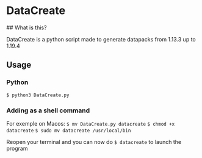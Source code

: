 # DataCreate

## What is this?

DataCreate is a python script made to generate datapacks from 1.13.3 up to 1.19.4

## Usage

### Python
`$ python3 DataCreate.py`

### Adding as a shell command

For exemple on Macos:
`$ mv DataCreate.py datacreate`
`$ chmod +x datacreate`
`$ sudo mv datacreate /usr/local/bin`

Reopen your terminal and you can now do `$ datacreate` to launch the program
